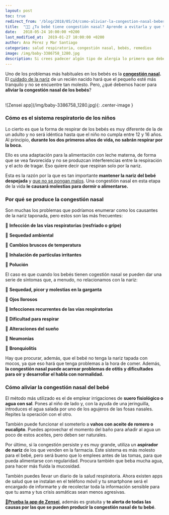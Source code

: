 ```yaml
---
layout: post
toc: true
redirect_from: '/blog/2018/05/24/como-aliviar-la-congestion-nasal-bebes/'
title:  "👶🤧 ¿Tu bebé tiene congestión nasal? Aprende a evitarla y que tu bebé respire mejor"
date:   2018-05-24 10:00:00 +0200
last_modified_at:  2019-01-27 10:00:00 +0200
author: Ana Pérez y Mar Santiago
categories: salud respiratoria, congestión nasal, bebés, remedios
image: /img/baby-3386758_1280.jpg
description: Si crees padecer algún tipo de alergia lo primero que debes hacer es acudir a tu médico de cabecera para confirmar el diagnóstico. Si el especialista lo considera oportuno, te indicará que debes,...
---
```


Uno de los problemas más habituales en los bebés es la **[congestión nasal](https://medlineplus.gov/spanish/ency/article/003049.htm).** El [cuidado de la nariz](https://www.cinfasalud.com/areas-de-salud/cuidado-diario/nariz/cuidado-de-la-nariz/) de un recién nacido hará que el pequeño esté más tranquilo y no se encuentre tan molesto. Pero, ¿qué debemos hacer para **aliviar la congestión nasal de los bebés**?

<br>
![Zensei app](/img/baby-3386758_1280.jpg){: .center-image }
<br>

### Cómo es el sistema respiratorio de los niños

Lo cierto es que la forma de respirar de los bebés es muy diferente de la de un adulto y no será idéntica hasta que el niño no cumpla entre 12 y 16 años. Al principio, **durante los dos primeros años de vida, no sabrán respirar por la boca.**

Ello es una adaptación para la alimentación con leche materna, de forma que se vea favorecida y no se produzcan interferencias entre la respiración y el acto de tragar. Eso quiere decir que respiran solo por la nariz.

Esta es la razón por la que es tan importante **mantener la nariz del bebé despejada** y [que no se pongan malos](https://zenseiapp.com/blog/2017/07/03/ni%C3%B1os/). Una congestión nasal en esta etapa de la vida **le causará molestias para dormir o alimentarse.**

### Por qué se produce la congestión nasal

Son muchas los problemas que podríamos enumerar como los causantes de la nariz taponada, pero estos son las más frecuentes:

🤧 **Infección de las vías respiratorias (resfriado o gripe)**

🤧 **Sequedad ambiental**

🤧 **Cambios bruscos de temperatura**

🤧 **Inhalación de partículas irritantes**

🤧 **Polución**

El caso es que cuando los bebés tienen cogestión nasal se pueden dar una serie de síntomas que, a menudo, no relacionamos con la nariz:

🤧 **Sequedad, picor y molestias en la garganta**

🤧 **Ojos llorosos**

🤧 **Infecciones recurrentes de las vías respiratorias**

🤧 **Dificultad para respirar**

🤧 **Alteraciones del sueño**

🤧 **Neumonías**

🤧 **Bronquiolitis**

Hay que procurar, además, que el bebé no tenga la nariz tapada con mocos, ya que eso hará que tenga problemas a la hora de comer. Además, **la congestión nasal puede acarrear problemas de otitis y dificultades para oír y desarrollar el habla con normalidad.**

### Cómo aliviar la congestión nasal del bebé

El método más utilizado es el de emplear irrigaciones de **suero fisiológico o agua con sal**. Pones al niño de lado y, con la ayuda de una jeringuilla, introduces el agua salada por uno de los agujeros de las fosas nasales. Repites la operación con el otro.

También puede funcionar el someterlo a **vahos con aceite de romero o eucalipto**. Puedes aprovechar el momento del baño para añadir al agua un poco de estos aceites, pero deben ser naturales.

Por último, si la congestión persiste y es muy grande, utiliza un **aspirador de nariz** de los que venden en la farmacia. Este sistema es más molesto para el bebé, pero será bueno que lo emplees antes de las tomas, para que pueda alimentarse con regularidad. Procura también que beba mucha agua, para hacer más fluida la mucosidad.

También puedes llevar un diario de la salud respiratoria. Ahora existen apps de salud que se instalan en el teléfono móvil y tu smartphone será el encargado de informarte y de recolectar toda la información sensible para que tu asma y tus crisis asmáticas sean menos agresivas. 

**[📱Prueba la app de Zensei](https://zenseiapp.com)**, además es gratuita y **te alerta de todas las causas por las que se pueden producir la congestión nasal de tu bebé**.




